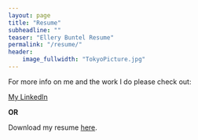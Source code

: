 ```yaml
---
layout: page
title: "Resume"
subheadline: ""
teaser: "Ellery Buntel Resume"
permalink: "/resume/"
header:
    image_fullwidth: "TokyoPicture.jpg"
---
```


For more info on me and the work I do please check out:

[My LinkedIn](https://www.linkedin.com/in/ellery-buntel/)

**OR**

Download my resume [here](https://ebuntel.github.io/assets/pdf/resume2023-1pg.pdf).
